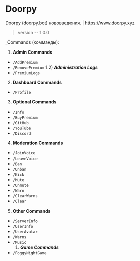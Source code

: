 # Doorpy
Doorpy (doorpy.bot) нововведения. | https://www.doorpy.xyz
> version -- 1.0.0

_Commands (комманды):
 1. **Admin Commands**
* `/AddPremium`
* `/RemovePremium`
  1.2) ***Administration Logs***
* `/PremiumLogs`
 2. **Dashboard Commands**
* `/Profile`
 3. **Optional Commands**
* `/Info`
* `/BuyPremium`
* `/GitHub`
* `/YouTube`
* `/Discord`
 4. **Moderation Commands**
* `/JoinVoice`
* `/LeaveVoice`
* `/Ban`
* `/Unban`
* `/Kick`
* `/Mute`
* `/Unmute`
* `/Warn`
* `/ClearWarns`
* `/Clear`
 5. **Other Commands**
* `/ServerInfo`
* `/UserInfo`
* `/UserAvatar`
* `/Warns`
* `/Music`
  1) ***Game Commands***
* `/FoggyNightGame`

